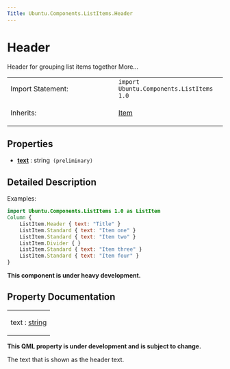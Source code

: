 ```yaml
---
Title: Ubuntu.Components.ListItems.Header
---
```

        
Header
======

<span class="subtitle"></span>
Header for grouping list items together More...

<table>
<colgroup>
<col width="50%" />
<col width="50%" />
</colgroup>
<tbody>
<tr class="odd">
<td>Import Statement:</td>
<td><code>import Ubuntu.Components.ListItems 1.0</code></td>
</tr>
<tr class="even">
<td>Inherits:</td>
<td><p><a href="QtQuick.Item.md">Item</a></p></td>
</tr>
</tbody>
</table>

<span id="properties"></span>
Properties
----------

-   ****[text](#text-prop)**** : string` (preliminary)`

<span id="details"></span>
Detailed Description
--------------------

Examples:

``` qml
import Ubuntu.Components.ListItems 1.0 as ListItem
Column {
    ListItem.Header { text: "Title" }
    ListItem.Standard { text: "Item one" }
    ListItem.Standard { text: "Item two" }
    ListItem.Divider { }
    ListItem.Standard { text: "Item three" }
    ListItem.Standard { text: "Item four" }
}
```

**This component is under heavy development.**

Property Documentation
----------------------

<table>
<colgroup>
<col width="100%" />
</colgroup>
<tbody>
<tr class="odd">
<td><p><span id="text-prop"></span><span class="name">text</span> : <span class="type"><a href="http://qt-project.org/doc/qt-5.3/qml-string.html">string</a></span></p></td>
</tr>
</tbody>
</table>

**This QML property is under development and is subject to change.**

The text that is shown as the header text.

